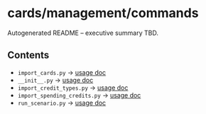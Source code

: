 # cards/management/commands

Autogenerated README – executive summary TBD.

## Contents

- `import_cards.py` → [usage doc](../../../usageDocumentation/cards_management_commands_import_cards_py_usage.md)
- `__init__.py` → [usage doc](../../../usageDocumentation/cards_management_commands_init_py_usage.md)
- `import_credit_types.py` → [usage doc](../../../usageDocumentation/cards_management_commands_import_credit_types_py_usage.md)
- `import_spending_credits.py` → [usage doc](../../../usageDocumentation/cards_management_commands_import_spending_credits_py_usage.md)
- `run_scenario.py` → [usage doc](../../../usageDocumentation/cards_management_commands_run_scenario_py_usage.md)